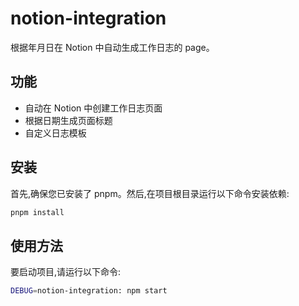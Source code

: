 # notion-integration

根据年月日在 Notion 中自动生成工作日志的 page。

## 功能

- 自动在 Notion 中创建工作日志页面
- 根据日期生成页面标题
- 自定义日志模板

## 安装

首先,确保您已安装了 pnpm。然后,在项目根目录运行以下命令安装依赖:

```bash
pnpm install
```

## 使用方法

要启动项目,请运行以下命令:

```bash
DEBUG=notion-integration: npm start
```
